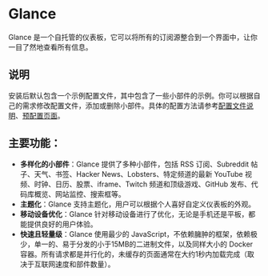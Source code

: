 # Glance

Glance 是一个自托管的仪表板，它可以将所有的订阅源整合到一个界面中，让你一目了然地查看所有信息。


## 说明

安装后默认包含一个示例配置文件，其中包含了一些小部件的示例。你可以根据自己的需求修改配置文件，添加或删除小部件。具体的配置方法请参考[配置文件说明](https://github.com/glanceapp/glance/blob/main/docs/configuration.md)、[预配置页面](https://github.com/glanceapp/glance/blob/main/docs/preconfigured-pages.md)。

## 主要功能：

- **多样化的小部件**：Glance 提供了多种小部件，包括 RSS 订阅、Subreddit 帖子、天气、书签、Hacker News、Lobsters、特定频道的最新 YouTube 视频、时钟、日历、股票、iframe、Twitch 频道和顶级游戏、GitHub 发布、代码库概览、网站监控、搜索框等。
- **主题化**：Glance 支持主题化，用户可以根据个人喜好自定义仪表板的外观。
- **移动设备优化**：Glance 针对移动设备进行了优化，无论是手机还是平板，都能提供良好的用户体验。
- **快速且轻量级**：Glance 使用最少的 JavaScript，不依赖臃肿的框架，依赖极少，单一的、易于分发的小于15MB的二进制文件，以及同样大小的 Docker 容器。所有请求都是并行化的，未缓存的页面通常在大约1秒内加载完成（取决于互联网速度和部件数量）。